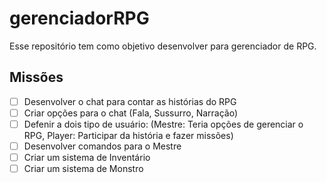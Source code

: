# gerenciadorRPG
Esse repositório tem como objetivo desenvolver para gerenciador de RPG.

## Missões

- [ ] Desenvolver o chat para contar as histórias do RPG
- [ ] Criar opções para o chat (Fala, Sussurro, Narração)
- [ ] Defenir a dois tipo de usuário: 
(Mestre: Teria opções de gerenciar o RPG, Player: Participar da história e fazer missões)
- [ ] Desenvolver comandos para o Mestre
- [ ] Criar um sistema de Inventário
- [ ] Criar um sistema de Monstro
